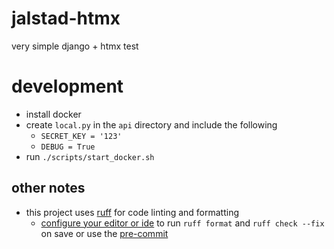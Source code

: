 # jalstad-htmx
very simple django + htmx test

# development
* install docker
* create `local.py` in the `api` directory and include the following
	* `SECRET_KEY = '123'`
	* `DEBUG = True`
* run `./scripts/start_docker.sh`

## other notes
* this project uses [ruff](https://github.com/astral-sh/ruff) for code linting and formatting
	* [configure your editor or ide](https://docs.astral.sh/ruff/editors/setup/) to run `ruff format` and `ruff check --fix` on save or use the [pre-commit](https://github.com/astral-sh/ruff-pre-commit)